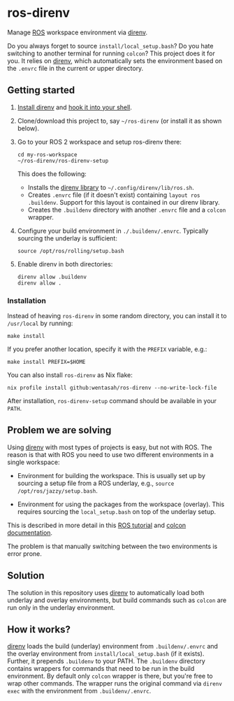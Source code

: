 # ros-direnv

Manage [ROS][] workspace environment via [direnv][].

Do you always forget to source `install/local_setup.bash`? Do you hate
switching to another terminal for running `colcon`? This project does
it for you. It relies on [direnv][], which automatically sets the
environment based on the `.envrc` file in the current or upper
directory.

## Getting started

1. [Install direnv][] and [hook it into your shell][].
2. Clone/download this project to, say `~/ros-direnv` (or install it
   as shown below).
3. Go to your ROS 2 workspace and setup ros-direnv there:

       cd my-ros-workspace
       ~/ros-direnv/ros-direnv-setup

   This does the following:

   - Installs the [direnv library](./direnv-lib.sh) to
     `~/.config/direnv/lib/ros.sh`.
   - Creates `.envrc` file (if it doesn't exist) containing `layout
     ros .buildenv`. Support for this layout is contained in our
     direnv library.
   - Creates the `.buildenv` directory with another `.envrc` file and
     a `colcon` wrapper.

4. Configure your build environment in `./.buildenv/.envrc`. Typically
   sourcing the underlay is sufficient:

       source /opt/ros/rolling/setup.bash

5. Enable direnv in both directories:

       direnv allow .buildenv
       direnv allow .


[Install direnv]: https://direnv.net/docs/installation.html
[hook it into your shell]: https://direnv.net/docs/hook.html

### Installation

Instead of heaving `ros-direnv` in some random directory, you can
install it to `/usr/local` by running:

    make install

If you prefer another location, specify it with the `PREFIX` variable,
e.g.:

    make install PREFIX=$HOME

You can also install `ros-direnv` as Nix flake:

    nix profile install github:wentasah/ros-direnv --no-write-lock-file

After installation, `ros-direnv-setup` command should be available in
your `PATH`.

## Problem we are solving

Using [direnv][] with most types of projects is easy, but not with
ROS. The reason is that with ROS you need to use two different
environments in a single workspace:

- Environment for building the workspace. This is usually set up by
  sourcing a setup file from a ROS underlay, e.g., `source
  /opt/ros/jazzy/setup.bash`.

- Environment for using the packages from the workspace (overlay).
  This requires sourcing the `local_setup.bash` on top of the underlay
  setup.

This is described in more detail in this [ROS tutorial][] and [colcon
documentation][].

The problem is that manually switching between the two environments is
error prone.

## Solution

The solution in this repository uses [direnv][] to automatically load
both underlay and overlay environments, but build commands such as
`colcon` are run only in the underlay environment.

## How it works?

[direnv][] loads the build (underlay) environment from
`.buildenv/.envrc` and the overlay environment from
`install/local_setup.bash` (if it exists). Further, it prepends
`.buildenv` to your PATH. The `.buildenv` directory contains wrappers
for commands that need to be run in the build environment. By default
only `colcon` wrapper is there, but you're free to wrap other commands.
The wrapper runs the original command via `direnv exec` with the
environment from `.buildenv/.envrc`.

[direnv]: https://direnv.net/
[ROS]: https://www.ros.org/
[ROS tutorial]: https://docs.ros.org/en/jazzy/Tutorials/Beginner-Client-Libraries/Creating-A-Workspace/Creating-A-Workspace.html#source-the-overlay
[colcon documentation]: https://colcon.readthedocs.io/en/released/user/what-is-a-workspace.html#install-artifacts
